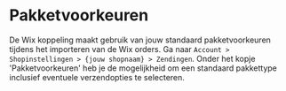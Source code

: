 # Pakketvoorkeuren

De Wix koppeling maakt gebruik van jouw standaard pakketvoorkeuren tijdens het
importeren van de Wix orders. Ga
naar `Account > Shopinstellingen > {jouw shopnaam} > Zendingen`. Onder het
kopje 'Pakketvoorkeuren' heb je de mogelijkheid om een standaard pakkettype
inclusief eventuele verzendopties te selecteren.
